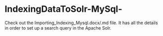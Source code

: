 # IndexingDataToSolr-MySql-

Check out the Importing_Indexing_Mysql.docx/.md file. It has all the details in order to set up a search query in the Apache Solr.

